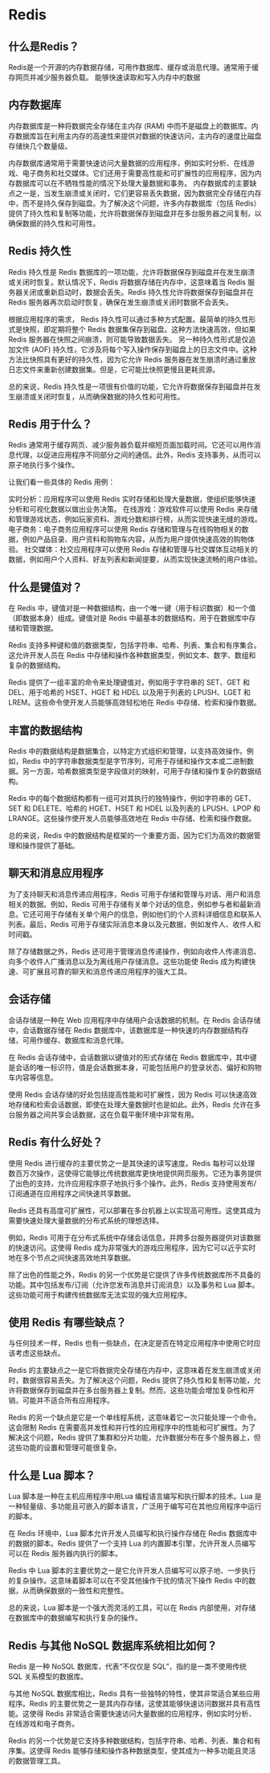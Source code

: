 # Redis
## 什么是Redis？
Redis是一个开源的内存数据存储，可用作数据库、缓存或消息代理。通常用于缓存网页并减少服务器负载。
能够快速读取和写入内存中的数据

## 内存数据库
内存数据库是一种将数据完全存储在主内存 (RAM) 中而不是磁盘上的数据库。内存数据库旨在利用主内存的高速性来提供对数据的快速访问，主内存的速度比磁盘存储快几个数量级。

内存数据库通常用于需要快速访问大量数据的应用程序，例如实时分析、在线游戏、电子商务和社交媒体。它们还用于需要高性能和可扩展性的应用程序，因为内存数据库可以在不牺牲性能的情况下处理大量数据和事务。
内存数据库的主要缺点之一是，当发生崩溃或关闭时，它们更容易丢失数据，因为数据完全存储在内存中，而不是持久保存到磁盘。为了解决这个问题，许多内存数据库（包括 Redis）提供了持久性和复制等功能，允许将数据保存到磁盘并在多台服务器之间复制，以确保数据的持久性和可用性。


## Redis 持久性
Redis 持久性是 Redis 数据库的一项功能，允许将数据保存到磁盘并在发生崩溃或关闭时恢复。默认情况下，Redis 将数据存储在内存中，这意味着当 Redis 服务器关闭或重新启动时，数据会丢失。Redis 持久性允许将数据保存到磁盘并在 Redis 服务器再次启动时恢复，确保在发生崩溃或关闭时数据不会丢失。

根据应用程序的需求， Redis 持久性可以通过多种方式配置。最简单的持久性形式是快照，即定期将整个 Redis 数据集保存到磁盘。这种方法快速高效，但如果 R​​edis 服务器在快照之间崩溃，则可能导致数据丢失。
另一种持久性形式是仅追加文件 (AOF) 持久性，它涉及将每个写入操作保存到磁盘上的日志文件中。这种方法比快照具有更好的持久性，因为它允许 Redis 服务器在发生崩溃时通过重放日志文件来重新创建数据集。但是，它可能比快照更慢且更耗资源。

总的来说，Redis 持久性是一项很有价值的功能，它允许将数据保存到磁盘并在发生崩溃或关闭时恢复，从而确保数据的持久性和可用性。

## Redis 用于什么？
Redis 通常用于缓存网页、减少服务器负载并缩短页面加载时间。它还可以用作消息代理，以促进应用程序不同部分之间的通信。此外，Redis 支持事务，从而可以原子地执行多个操作。

让我们看一些具体的 Redis 用例：

实时分析：应用程序可以使用 Redis 实时存储和处理大量数据，使组织能够快速分析和可视化数据以做出业务决策。
在线游戏：游戏软件可以使用 Redis 来存储和管理游戏状态，例如玩家资料、游戏分数和排行榜，从而实现快速无缝的游戏。
电子商务：电子商务应用程序可以使用 Redis 存储和管理与在线购物相关的数据，例如产品目录、用户资料和购物车内容，从而为用户提供快速高效的购物体验。
社交媒体：社交应用程序可以使用 Redis 存储和管理与社交媒体互动相关的数据，例如用户个人资料、好友列表和新闻提要，从而实现快速流畅的用户体验。

## 什么是键值对？

在 Redis 中，键值对是一种数据结构，由一个唯一键（用于标识数据）和一个值（即数据本身）组成。键值对是 Redis 中最基本的数据结构，用于在数据库中存储和管理数据。

Redis 支持多种键和值的数据类型，包括字符串、哈希、列表、集合和有序集合。这允许开发人员在 Redis 中存储和操作各种数据类型，例如文本、数字、数组和复杂的数据结构。

Redis 提供了一组丰富的命令来处理键值对，例如用于字符串的 SET、GET 和 DEL、用于哈希的 HSET、HGET 和 HDEL 以及用于列表的 LPUSH、LGET 和 LREM。这些命令使开发人员能够高效轻松地在 Redis 中存储、检索和操作数据。

## 丰富的数据结构
Redis 中的数据结构是数据集合，以特定方式组织和管理，以支持高效操作。例如，Redis 中的字符串数据类型是字节序列，可用于存储和操作文本或二进制数据。另一方面，哈希数据类型是字段值对的映射，可用于存储和操作复杂的数据结构。

Redis 中的每个数据结构都有一组可对其执行的独特操作，例如字符串的 GET、SET 和 DELETE、哈希的 HGET、HSET 和 HDEL 以及列表的 LPUSH、LPOP 和 LRANGE。这些操作使开发人员能够高效地在 Redis 中存储、检索和操作数据。

总的来说，Redis 中的数据结构是框架的一个重要方面，因为它们为高效的数据管理和操作提供了基础。

## 聊天和消息应用程序
为了支持聊天和消息传递应用程序，Redis 可用于存储和管理与对话、用户和消息相关的数据。例如，Redis 可用于存储有关单个对话的信息，例如参与者和最新消息。它还可用于存储有关单个用户的信息，例如他们的个人资料详细信息和联系人列表。最后，Redis 可用于存储实际消息本身以及元数据，例如发件人、收件人和时间戳。

除了存储数据之外，Redis 还可用于管理消息传递操作，例如向收件人传递消息、向多个收件人广播消息以及为离线用户存储消息。这些功能使 Redis 成为构建快速、可扩展且可靠的聊天和消息传递应用程序的强大工具。

## 会话存储
会话存储是一种在 Web 应用程序中存储用户会话数据的机制。在 Redis 会话存储中，会话数据存储在 Redis 数据库中，该数据库是一种快速的内存数据结构存储，可用作缓存、数据库和消息代理。

在 Redis 会话存储中，会话数据以键值对的形式存储在 Redis 数据库中，其中键是会话的唯一标识符，值是会话数据本身，可能包括用户的登录状态、偏好和购物车内容等信息。

使用 Redis 会话存储的好处包括提高性能和可扩展性，因为 Redis 可以快速高效地存储和检索会话数据，即使在处理大量数据时也是如此。此外，Redis 允许在多台服务器之间共享会话数据，这在负载平衡环境中非常有用。

## Redis 有什么好处？

使用 Redis 进行缓存的主要优势之一是其快速的读写速度。Redis 每秒可以处理数百万次操作，这使得它能够比传统数据库更快地提供网页服务。它还为事务提供了出色的支持，允许应用程序原子地执行多个操作。此外，Redis 支持使用发布/订阅通道在应用程序之间快速共享数据。

Redis 还具有高度可扩展性，可以部署在多台机器上以实现高可用性。这使其成为需要快速处理大量数据的分布式系统的理想选择。

例如，Redis 可用于在分布式系统中存储会话信息，并跨多台服务器提供对该数据的快速访问。这使得 Redis 成为非常强大的游戏应用程序，因为它可以近乎实时地在多个节点之间快速高效地共享数据。

除了出色的性能之外，Redis 的另一个优势是它提供了许多传统数据库所不具备的功能。其中包括发布/订阅（允许您发布消息并订阅消息）以及事务和 Lua 脚本。这些功能可用于构建传统数据库无法实现的强大应用程序。

## 使用 Redis 有哪些缺点？

与任何技术一样，Redis 也有一些缺点，在决定是否在特定应用程序中使用它时应该考虑这些缺点。

Redis 的主要缺点之一是它将数据完全存储在内存中，这意味着在发生崩溃或关闭时，数据很容易丢失。为了解决这个问题，Redis 提供了持久性和复制等功能，允许将数据保存到磁盘并在多台服务器上复制。然而，这些功能会增加复杂性和开销，可能并不适合所有应用程序。

Redis 的另一个缺点是它是一个单线程系统，这意味着它一次只能处理一个命令。这会限制 Redis 在需要高并发性和并行性的应用程序中的性能和可扩展性。为了解决这个问题，Redis 提供了集群和分片功能，允许数据分布在多个服务器上，但这些功能的设置和管理可能很复杂。


## 什么是 Lua 脚本？
Lua 脚本是一种在主机应用程序中用Lua 编程语言编写和执行脚本的技术。Lua 是一种轻量级、多功能且可嵌入的脚本语言，广泛用于编写可在其他应用程序中运行的脚本。

在 Redis 环境中，Lua 脚本允许开发人员编写和执行操作存储在 Redis 数据库中的数据的脚本。Redis 提供了一个支持 Lua 的内置脚本引擎，允许开发人员编写可以在 Redis 服务器内执行的脚本。

Redis 中 Lua 脚本的主要优势之一是它允许开发人员编写可以原子地、一步执行的复杂操作。这意味着脚本可以在不受其他操作干扰的情况下操作 Redis 中的数据，从而确保数据的一致性和完整性。

总的来说，Lua 脚本是一个强大而灵活的工具，可以在 Redis 内部使用，对存储在数据库中的数据编写和执行复杂的操作。


## Redis 与其他 NoSQL 数据库系统相比如何？
Redis 是一种 NoSQL 数据库，代表“不仅仅是 SQL”，指的是一类不使用传统 SQL 关系模型的数据库。

与其他 NoSQL 数据库相比，Redis 具有一些独特的特性，使其非常适合某些应用程序。Redis 的主要优势之一是其内存存储，这使其能够快速访问数据并具有高性能。这使得 Redis 非常适合需要快速访问大量数据的应用程序，例如实时分析、在线游戏和电子商务。

Redis 的另一个优势是它支持多种数据结构，包括字符串、哈希、列表、集合和有序集。这使得 Redis 能够存储和操作各种数据类型，使其成为一种多功能且灵活的数据管理工具。
